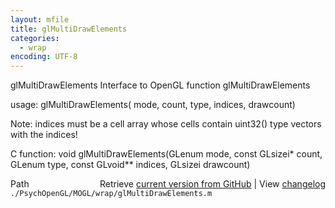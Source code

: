 ```yaml
---
layout: mfile
title: glMultiDrawElements
categories:
  - wrap
encoding: UTF-8
---
```


glMultiDrawElements  Interface to OpenGL function glMultiDrawElements

usage:  glMultiDrawElements\( mode, count, type, indices, drawcount\)

Note: indices must be a cell array whose cells contain uint32\(\) type
vectors with the indices\!

C function:  void glMultiDrawElements\(GLenum mode, const GLsizei\* count, GLenum type, const GLvoid\*\* indices, GLsizei drawcount\)


<div class="code_header" style="text-align:right;">
  <span style="float:left;">Path&nbsp;&nbsp;</span> <span class="counter">Retrieve <a href=
  "https://raw.github.com/Psychtoolbox-3/Psychtoolbox-3/beta/./PsychOpenGL/MOGL/wrap/glMultiDrawElements.m">current version from GitHub</a> | View <a href=
  "https://github.com/Psychtoolbox-3/Psychtoolbox-3/commits/beta/./PsychOpenGL/MOGL/wrap/glMultiDrawElements.m">changelog</a></span>
</div>
<div class="code">
  <code>./PsychOpenGL/MOGL/wrap/glMultiDrawElements.m</code>
</div>
